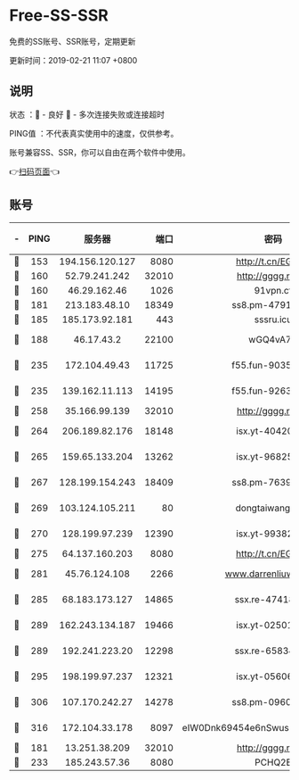 # Free-SS-SSR

免费的SS账号、SSR账号，定期更新

更新时间：2019-02-21 11:07 +0800

## 说明

状态     ：🙂 - 良好 🙁 - 多次连接失败或连接超时

PING值   ：不代表真实使用中的速度，仅供参考。

账号兼容SS、SSR，你可以自由在两个软件中使用。

👉[扫码页面](https://liesauer.github.io/free-ss-ssr.github.io/)👈

## 账号

|-|PING|服务器|端口|密码|加密方式|区域|
|:----:|:----:|:-----:|-----:|:----:|:----:|:----:|
|🙂|153|194.156.120.127|8080|http://t.cn/EGJIyrl|rc4-md5|RU|
|🙂|160|52.79.241.242|32010|http://gggg.rocks|chacha20|KR|
|🙂|160|46.29.162.46|1026|91vpn.cf|rc4-md5|RU|
|🙂|181|213.183.48.10|18349|ss8.pm-47913593|rc4-md5|RU|
|🙂|185|185.173.92.181|443|sssru.icu|rc4-md5|RU|
|🙂|188|46.17.43.2|22100|wGQ4vA7D|aes-256-gcm|RU|
|🙂|235|172.104.49.43|11725|f55.fun-90356904|aes-256-cfb|SG|
|🙂|235|139.162.11.113|14195|f55.fun-92630692|aes-256-cfb|SG|
|🙂|258|35.166.99.139|32010|http://gggg.rocks|chacha20|US|
|🙂|264|206.189.82.176|18148|isx.yt-40420921|aes-256-cfb|SG|
|🙂|265|159.65.133.204|13262|isx.yt-96825730|aes-256-cfb|SG|
|🙂|267|128.199.154.243|18409|ss8.pm-76398770|aes-256-cfb|SG|
|🙂|269|103.124.105.211|80|dongtaiwang.com|aes-256-cfb|US|
|🙂|270|128.199.97.239|12390|isx.yt-99382145|aes-256-cfb|SG|
|🙂|275|64.137.160.203|8080|http://t.cn/EGJIyrl|rc4-md5|CA|
|🙂|281|45.76.124.108|2266|www.darrenliuwei.com|aes-256-cfb|AU|
|🙂|285|68.183.173.127|14865|ssx.re-47418589|aes-256-cfb|US|
|🙂|289|162.243.134.187|19466|isx.yt-02501963|aes-256-cfb|US|
|🙂|289|192.241.223.20|12298|ssx.re-65834373|aes-256-cfb|US|
|🙂|295|198.199.97.237|12321|isx.yt-05606768|aes-256-cfb|US|
|🙂|306|107.170.242.27|14278|ss8.pm-09602432|aes-256-cfb|US|
|🙂|316|172.104.33.178|8097|eIW0Dnk69454e6nSwuspv9DmS201tQ0D|aes-256-cfb|SG|
|🙂|181|13.251.38.209|32010|http://gggg.rocks|chacha20|SG|
|🙂|233|185.243.57.36|8080|PCHQ2E|rc4-md5|US|
